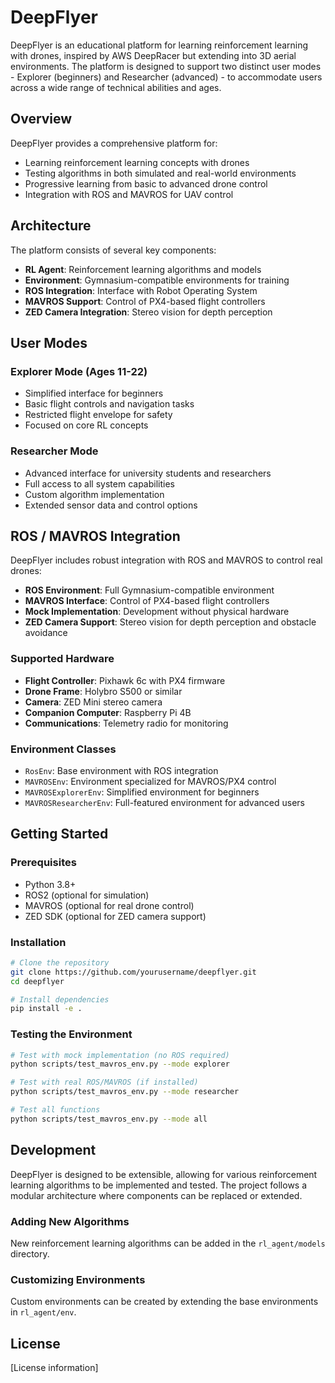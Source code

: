 # DeepFlyer

DeepFlyer is an educational platform for learning reinforcement learning with drones, inspired by AWS DeepRacer but extending into 3D aerial environments. The platform is designed to support two distinct user modes - Explorer (beginners) and Researcher (advanced) - to accommodate users across a wide range of technical abilities and ages.

## Overview

DeepFlyer provides a comprehensive platform for:
- Learning reinforcement learning concepts with drones
- Testing algorithms in both simulated and real-world environments
- Progressive learning from basic to advanced drone control
- Integration with ROS and MAVROS for UAV control

## Architecture

The platform consists of several key components:

- **RL Agent**: Reinforcement learning algorithms and models
- **Environment**: Gymnasium-compatible environments for training
- **ROS Integration**: Interface with Robot Operating System
- **MAVROS Support**: Control of PX4-based flight controllers
- **ZED Camera Integration**: Stereo vision for depth perception

## User Modes

### Explorer Mode (Ages 11-22)
- Simplified interface for beginners
- Basic flight controls and navigation tasks
- Restricted flight envelope for safety
- Focused on core RL concepts

### Researcher Mode
- Advanced interface for university students and researchers
- Full access to all system capabilities
- Custom algorithm implementation
- Extended sensor data and control options

## ROS / MAVROS Integration

DeepFlyer includes robust integration with ROS and MAVROS to control real drones:

- **ROS Environment**: Full Gymnasium-compatible environment
- **MAVROS Interface**: Control of PX4-based flight controllers
- **Mock Implementation**: Development without physical hardware
- **ZED Camera Support**: Stereo vision for depth perception and obstacle avoidance

### Supported Hardware

- **Flight Controller**: Pixhawk 6c with PX4 firmware
- **Drone Frame**: Holybro S500 or similar
- **Camera**: ZED Mini stereo camera
- **Companion Computer**: Raspberry Pi 4B
- **Communications**: Telemetry radio for monitoring

### Environment Classes

- `RosEnv`: Base environment with ROS integration
- `MAVROSEnv`: Environment specialized for MAVROS/PX4 control
- `MAVROSExplorerEnv`: Simplified environment for beginners
- `MAVROSResearcherEnv`: Full-featured environment for advanced users

## Getting Started

### Prerequisites

- Python 3.8+
- ROS2 (optional for simulation)
- MAVROS (optional for real drone control)
- ZED SDK (optional for ZED camera support)

### Installation

```bash
# Clone the repository
git clone https://github.com/yourusername/deepflyer.git
cd deepflyer

# Install dependencies
pip install -e .
```

### Testing the Environment

```bash
# Test with mock implementation (no ROS required)
python scripts/test_mavros_env.py --mode explorer

# Test with real ROS/MAVROS (if installed)
python scripts/test_mavros_env.py --mode researcher

# Test all functions
python scripts/test_mavros_env.py --mode all
```

## Development

DeepFlyer is designed to be extensible, allowing for various reinforcement learning algorithms to be implemented and tested. The project follows a modular architecture where components can be replaced or extended.

### Adding New Algorithms

New reinforcement learning algorithms can be added in the `rl_agent/models` directory.

### Customizing Environments

Custom environments can be created by extending the base environments in `rl_agent/env`.

## License

[License information]
